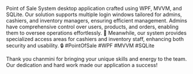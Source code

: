 Point of Sale System desktop application crafted using WPF, MVVM, and SQLite. Our solution supports multiple login windows tailored for admins, cashiers, and inventory managers, ensuring efficient management. Admins have comprehensive control over users, products, and orders, enabling them to oversee operations effortlessly. 💼 Meanwhile, our system provides specialized access areas for cashiers and inventory staff, enhancing both security and usability. 🔒 #PointOfSale #WPF #MVVM #SQLite

Thank you chanmini for bringing your unique skills and energy to the team. Our dedication and hard work made our application a success! 
